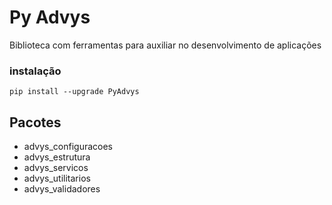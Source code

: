 # Py Advys

Biblioteca com ferramentas para auxiliar no desenvolvimento de aplicações

### instalação
```
pip install --upgrade PyAdvys
```
## Pacotes

* advys_configuracoes
* advys_estrutura
* advys_servicos
* advys_utilitarios
* advys_validadores
